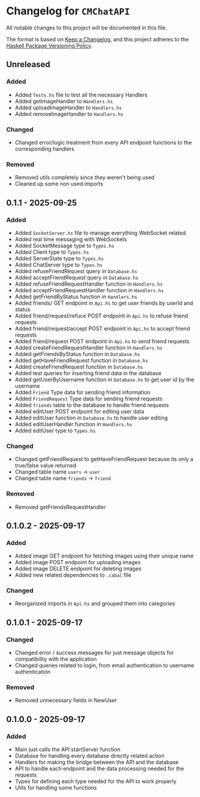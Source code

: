 # Changelog for `CMChatAPI`

All notable changes to this project will be documented in this file.

The format is based on [Keep a Changelog](https://keepachangelog.com/en/1.0.0/),
and this project adheres to the
[Haskell Package Versioning Policy](https://pvp.haskell.org/).

## Unreleased

### Added

- Added `Tests.hs` file to test all the necessary Handlers
- Added getImageHandler to `Handlers.hs`
- Added uploadImageHandler to `Handlers.hs`
- Added removeImageHandler to `Handlers.hs`

### Changed

- Changed error/logic treatment from every API endpoint functions to the corresponding handlers

### Removed

- Removed utils completely since they weren't being used
- Cleaned up some non used imports

## 0.1.1 - 2025-09-25

### Added

- Added `SocketServer.hs` file to manage everything WebSocket related
- Added real time messaging with WebSockets
- Added SocketMessage type to `Types.hs`
- Added Client type to `Types.hs`
- Added ServerState type to `Types.hs`
- Added ChatServer type to `Types.hs`
- Added refuseFriendRequest query in `Database.hs`
- Added acceptFriendRequest query in `Database.hs`
- Added refuseFriendRequestHandler function in `Handlers.hs`
- Added acceptFriendRequestHandler function in `Handlers.hs`
- Added getFriendByStatus function in `Handlers.hs`
- Added friends/ GET endpoint in `Api.hs` to get user friends by userId and status
- Added friend/request/refuce POST endpoint in `Api.hs` to refuse friend requests
- Added friend/request/accept POST endpoint in `Api.hs` to accept friend requests
- Added friend/request POST endpoint in `Api.hs` to send friend requests
- Added createFriendRequestHandler function in `Handlers.hs`
- Added getFriendsByStatus function in `Database.hs`
- Added getHaveFriendRequest function in `Database.hs`
- Added createFriendRequest function in `Database.hs`
- Added test queries for inserting friend data in the database
- Added getUserByUsername function in `Database.hs` to get user id by the username
- Added `Friend` Type data for sending friend information
- Added `FriendRequest` Type data for sending friend requests
- Added `friends` table to the database to handle friend requests
- Added editUser POST endpoint for editing user data
- Added editUser function in `Database.hs` to handle user editing
- Added editUserHandler function in `Handlers.hs`
- Added editUser type to `Types.hs`

### Changed

- Changed getFriendRequest to getHaveFriendRequest because its only a true/false value returned
- Changed table name `users` -> `user`
- Changed table name `friends` -> `friend`

### Removed

- Removed getFriendsRequestHandler

## 0.1.0.2 - 2025-09-17

### Added

- Added image GET endpoint for fetching images using their unique name
- Added image POST endpoint for uploading images
- Added image DELETE endpoint for deleting images
- Added new related dependencies to `.cabal` file

### Changed

- Reorganized imports in `Api.hs` and grouped them into categories

## 0.1.0.1 - 2025-09-17

### Changed

- Changed error / success messages for just message objects for compatibility with the application
- Changed queries related to login, from email authentication to username authentication

### Removed

- Removed unnecessary fields in NewUser

## 0.1.0.0 - 2025-09-17

### Added

- Main just calls the API startServer function
- Database for handling every database directly related action
- Handlers for making the bridge between the API and the database
- API to handle each endpoint and the data processing needed for the requests
- Types for defining each type needed for the API to work properly
- Utils for handling some functions
